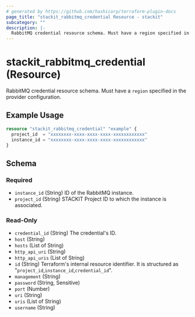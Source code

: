 ```yaml
---
# generated by https://github.com/hashicorp/terraform-plugin-docs
page_title: "stackit_rabbitmq_credential Resource - stackit"
subcategory: ""
description: |-
  RabbitMQ credential resource schema. Must have a region specified in the provider configuration.
---
```


# stackit_rabbitmq_credential (Resource)

RabbitMQ credential resource schema. Must have a `region` specified in the provider configuration.

## Example Usage

```terraform
resource "stackit_rabbitmq_credential" "example" {
  project_id  = "xxxxxxxx-xxxx-xxxx-xxxx-xxxxxxxxxxxx"
  instance_id = "xxxxxxxx-xxxx-xxxx-xxxx-xxxxxxxxxxxx"
}
```

<!-- schema generated by tfplugindocs -->
## Schema

### Required

- `instance_id` (String) ID of the RabbitMQ instance.
- `project_id` (String) STACKIT Project ID to which the instance is associated.

### Read-Only

- `credential_id` (String) The credential's ID.
- `host` (String)
- `hosts` (List of String)
- `http_api_uri` (String)
- `http_api_uris` (List of String)
- `id` (String) Terraform's internal resource identifier. It is structured as "`project_id`,`instance_id`,`credential_id`".
- `management` (String)
- `password` (String, Sensitive)
- `port` (Number)
- `uri` (String)
- `uris` (List of String)
- `username` (String)
